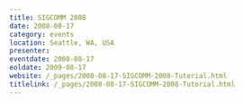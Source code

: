 ```yaml
---
title: SIGCOMM 2008
date: 2008-08-17
category: events
location: Seattle, WA, USA
presenter:
eventdate: 2008-08-17
eoldate: 2009-08-17
website: /_pages/2008-08-17-SIGCOMM-2008-Tutorial.html
titlelink: /_pages/2008-08-17-SIGCOMM-2008-Tutorial.html
---
```

